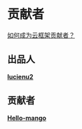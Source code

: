 # 贡献者

[如何成为云框架贡献者？](CONTRIBUTING.md)

## 出品人

**[lucienu2](https://github.com/lucienu2)**

## 贡献者

**[Hello-mango](https://github.com/Hello-Mango)**
